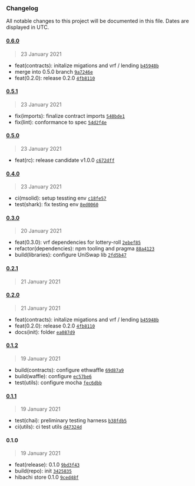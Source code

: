 ### Changelog

All notable changes to this project will be documented in this file. Dates are displayed in UTC.

#### [0.6.0](https://github.com/manifoldfinance/hibachistore/compare/0.5.1...0.6.0)

> 23 January 2021

- feat(contracts): initalize migations and vrf / lending [`b45948b`](https://github.com/manifoldfinance/hibachistore/commit/b45948bbd4ce79da878113a681c2bb2c0cd2de3d)
- merge into 0.5.0 branch [`9a7246e`](https://github.com/manifoldfinance/hibachistore/commit/9a7246e71881808a0b474826321f042bf348debb)
- feat(0.2.0): release 0.2.0 [`4fb8110`](https://github.com/manifoldfinance/hibachistore/commit/4fb8110182dad0589ee5494c09d4ab7382d27cc0)

#### [0.5.1](https://github.com/manifoldfinance/hibachistore/compare/0.5.0...0.5.1)

> 23 January 2021

- fix(imports): finalize contract imports [`540bde1`](https://github.com/manifoldfinance/hibachistore/commit/540bde1c54bf9c69d6c60886352f6ccc083fd09b)
- fix(lint): conformance to spec [`54d2f4e`](https://github.com/manifoldfinance/hibachistore/commit/54d2f4e7820b3acef924107f1d22cdccac4352df)

#### [0.5.0](https://github.com/manifoldfinance/hibachistore/compare/0.4.0...0.5.0)

> 23 January 2021

- feat(rc): release candidate v1.0.0 [`c672dff`](https://github.com/manifoldfinance/hibachistore/commit/c672dff02e6590cf05d3c6753aa7642cb2f0cec3)

#### [0.4.0](https://github.com/manifoldfinance/hibachistore/compare/0.3.0...0.4.0)

> 23 January 2021

- ci(msolid): setup tessting env [`c18fe57`](https://github.com/manifoldfinance/hibachistore/commit/c18fe57a24231850c9b21e2d0711c9b8d66c5065)
- test(shark): fix testing env [`8ed0060`](https://github.com/manifoldfinance/hibachistore/commit/8ed0060780d33ee3726bddca3978da31f14dd99c)

#### [0.3.0](https://github.com/manifoldfinance/hibachistore/compare/0.2.1...0.3.0)

> 20 January 2021

- feat(0.3.0): vrf dependencies for lottery-roll [`2ebef85`](https://github.com/manifoldfinance/hibachistore/commit/2ebef85faf47eb8bba1c7beafa1c2d06b1821650)
- refactor(dependencies): npm tooling and pragma [`88a4123`](https://github.com/manifoldfinance/hibachistore/commit/88a41235a5c21b604b0a99d3047957fe6942ffc0)
- build(libraries): configure UniSwap lib [`2fd5b47`](https://github.com/manifoldfinance/hibachistore/commit/2fd5b4791c047161079af18045d1b9687d5e99c8)

#### [0.2.1](https://github.com/manifoldfinance/hibachistore/compare/0.2.0...0.2.1)

> 21 January 2021

#### [0.2.0](https://github.com/manifoldfinance/hibachistore/compare/0.1.2...0.2.0)

> 21 January 2021

- feat(contracts): initalize migations and vrf / lending [`b45948b`](https://github.com/manifoldfinance/hibachistore/commit/b45948bbd4ce79da878113a681c2bb2c0cd2de3d)
- feat(0.2.0): release 0.2.0 [`4fb8110`](https://github.com/manifoldfinance/hibachistore/commit/4fb8110182dad0589ee5494c09d4ab7382d27cc0)
- docs(init): folder [`ea087d9`](https://github.com/manifoldfinance/hibachistore/commit/ea087d910a3689bc3c88ac9932bf384fc012dd79)

#### [0.1.2](https://github.com/manifoldfinance/hibachistore/compare/0.1.1...0.1.2)

> 19 January 2021

- build(contracts): configure ethwaffle [`69d87a9`](https://github.com/manifoldfinance/hibachistore/commit/69d87a98fcd0e7dabcd9591e84053ebf3f492065)
- build(waffle): configure [`ec57be6`](https://github.com/manifoldfinance/hibachistore/commit/ec57be6ca011acdef6fc41785e79642a8c997b02)
- test(utils): configure mocha [`fec6dbb`](https://github.com/manifoldfinance/hibachistore/commit/fec6dbb13cda6bd9e2a71e1a06f147973816e639)

#### [0.1.1](https://github.com/manifoldfinance/hibachistore/compare/0.1.0...0.1.1)

> 19 January 2021

- test(chai): preliminary testing harness [`b38fdb5`](https://github.com/manifoldfinance/hibachistore/commit/b38fdb5c5889612693c2f1349808a44b65b48959)
- ci(utils): ci test utils [`d47324d`](https://github.com/manifoldfinance/hibachistore/commit/d47324d975ccefdfe221311b03164e1096534409)

#### 0.1.0

> 19 January 2021

- feat(release): 0.1.0 [`9bd3f43`](https://github.com/manifoldfinance/hibachistore/commit/9bd3f4360b609bd6971b3f3aaeead828fb374eeb)
- build(repo): init [`3425835`](https://github.com/manifoldfinance/hibachistore/commit/34258356a592efc88398da14d56c51c9884b614a)
- hibachi store 0.1.0 [`9ced48f`](https://github.com/manifoldfinance/hibachistore/commit/9ced48f6b448477232c1a49d03febea89b5def43)
